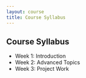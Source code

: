```yaml
---
layout: course
title: Course Syllabus
---
```


## Course Syllabus

- Week 1: Introduction
- Week 2: Advanced Topics
- Week 3: Project Work
